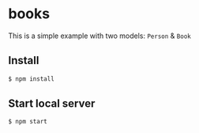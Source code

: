 # books

This is a simple example with two models: `Person` & `Book`

## Install

```sh
$ npm install
```

## Start local server

```sh
$ npm start
```
